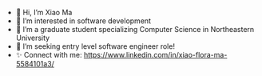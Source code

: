 - 👋 Hi, I’m Xiao Ma
- 👀 I’m interested in software development
- 🌱 I’m a graduate student specializing Computer Science in Northeastern University
- 💞️ I’m seeking entry level software engineer role!
- ✨ Connect with me: https://www.linkedin.com/in/xiao-flora-ma-5584101a3/

<!---
maxcata1998/maxcata1998 is a ✨ special ✨ repository because its `README.md` (this file) appears on your GitHub profile.
You can click the Preview link to take a look at your changes.
--->

